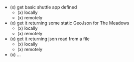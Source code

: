 - (x) get basic shuttle app defined
  - (x) locally
  - (x) remotely
- (x) get it returning some static GeoJson for The Meadows
  - (x) locally
  - (x) remotely
- (x) get it returning json read from a file
  - (x) locally
  - (x) remotely
- (x) ...
